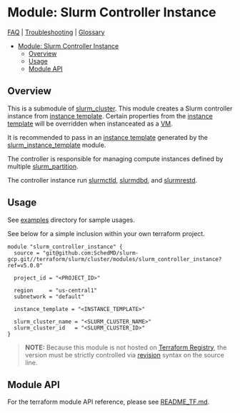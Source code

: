# Module: Slurm Controller Instance

[FAQ](../../../../docs/faq.md) |
[Troubleshooting](../../../../docs/troubleshooting.md) |
[Glossary](../../../../docs/glossary.md)

<!-- mdformat-toc start --slug=github --no-anchors --maxlevel=6 --minlevel=1 -->

- [Module: Slurm Controller Instance](#module-slurm-controller-instance)
  - [Overview](#overview)
  - [Usage](#usage)
  - [Module API](#module-api)

<!-- mdformat-toc end -->

## Overview

This is a submodule of [slurm_cluster](../../../slurm_cluster/README.md). This
module creates a Slurm controller instance from
[instance template](../../../../docs/glossary.md#instance-template). Certain
properties from the
[instance template](../../../../docs/glossary.md#instance-template) will be
overridden when instanceated as a [VM](../../../../docs/glossary.md#vm).

It is recommended to pass in an
[instance template](../../../../docs/glossary.md#instance-template) generated by
the [slurm_instance_template](../slurm_instance_template/README.md) module.

The controller is responsible for managing compute instances defined by multiple
[slurm_partition](../slurm_partition/README.md).

The controller instance run [slurmctld](../../../../docs/glossary.md#slurmctld),
[slurmdbd](../../../../docs/glossary.md#slurmdbd), and
[slurmrestd](../../../../docs/glossary.md#slurmrestd).

## Usage

See [examples](../../examples/slurm_controller_instance/) directory for sample
usages.

See below for a simple inclusion within your own terraform project.

```hcl
module "slurm_controller_instance" {
  source = "git@github.com:SchedMD/slurm-gcp.git//terraform/slurm/cluster/modules/slurm_controller_instance?ref=v5.0.0"

  project_id = "<PROJECT_ID>"

  region     = "us-central1"
  subnetwork = "default"

  instance_template = "<INSTANCE_TEMPLATE>"

  slurm_cluster_name = "<SLURM_CLUSTER_NAME>"
  slurm_cluster_id   = "<SLURM_CLUSTER_ID>"
}
```

> **NOTE:** Because this module is not hosted on
> [Terraform Registry](../../../../docs/glossary.md#terraform-registry), the
> version must be strictly controlled via
> [revision](https://www.terraform.io/language/modules/sources#selecting-a-revision)
> syntax on the source line.

## Module API

For the terraform module API reference, please see
[README_TF.md](./README_TF.md).
